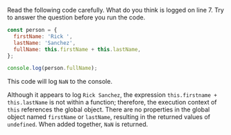 Read the following code carefully. What do you think is logged on line 7. Try to answer the question before you run the code.

```js
const person = {
  firstName: 'Rick ',
  lastName: 'Sanchez',
  fullName: this.firstName + this.lastName,
};

console.log(person.fullName);
```

This code will log `NaN` to the console.

Although it appears to log `Rick Sanchez`, the expression `this.firstname + this.lastName` is not within a function; therefore, the execution context of `this` references the global object. There are no properties in the global object named `firstName` or `lastName`, resulting in the returned values of `undefined`. When added together, `NaN` is returned.